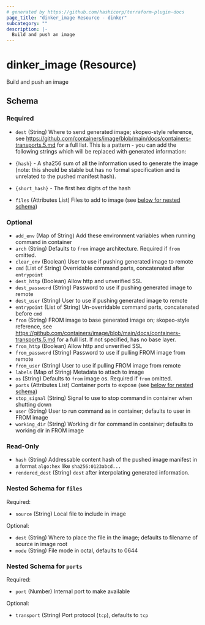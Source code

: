```yaml
---
# generated by https://github.com/hashicorp/terraform-plugin-docs
page_title: "dinker_image Resource - dinker"
subcategory: ""
description: |-
  Build and push an image
---
```


# dinker_image (Resource)

Build and push an image



<!-- schema generated by tfplugindocs -->
## Schema

### Required

- `dest` (String) Where to send generated image; skopeo-style reference, see <https://github.com/containers/image/blob/main/docs/containers-transports.5.md> for a full list. This is a pattern - you can add the following strings which will be replaced with generated information:

* `{hash}` - A sha256 sum of all the information used to generate the image (note: this should be stable but has no formal specification and is unrelated to the pushed manifest hash).

* `{short_hash}` - The first hex digits of the hash
- `files` (Attributes List) Files to add to image (see [below for nested schema](#nestedatt--files))

### Optional

- `add_env` (Map of String) Add these environment variables when running command in container
- `arch` (String) Defaults to `from` image architecture. Required if `from` omitted.
- `clear_env` (Boolean) User to use if pushing generated image to remote
- `cmd` (List of String) Overridable command parts, concatenated after `entrypoint`
- `dest_http` (Boolean) Allow http and unverified SSL
- `dest_password` (String) Password to use if pushing generated image to remote
- `dest_user` (String) User to use if pushing generated image to remote
- `entrypoint` (List of String) Un-overridable command parts, concatenated before `cmd`
- `from` (String) FROM image to base generated image on; skopeo-style reference, see <https://github.com/containers/image/blob/main/docs/containers-transports.5.md> for a full list. If not specified, has no base layer.
- `from_http` (Boolean) Allow http and unverified SSL
- `from_password` (String) Password to use if pulling FROM image from remote
- `from_user` (String) User to use if pulling FROM image from remote
- `labels` (Map of String) Metadata to attach to image
- `os` (String) Defaults to `from` image os. Required if `from` omitted.
- `ports` (Attributes List) Container ports to expose (see [below for nested schema](#nestedatt--ports))
- `stop_signal` (String) Signal to use to stop command in container when shutting down
- `user` (String) User to run command as in container; defaults to user in FROM image
- `working_dir` (String) Working dir for command in container; defaults to working dir in FROM image

### Read-Only

- `hash` (String) Addressable content hash of the pushed image manifest in a format `algo:hex` like `sha256:0123abcd...`
- `rendered_dest` (String) `dest` after interpolating generated information.

<a id="nestedatt--files"></a>
### Nested Schema for `files`

Required:

- `source` (String) Local file to include in image

Optional:

- `dest` (String) Where to place the file in the image; defaults to filename of source in image root
- `mode` (String) File mode in octal, defaults to 0644


<a id="nestedatt--ports"></a>
### Nested Schema for `ports`

Required:

- `port` (Number) Internal port to make available

Optional:

- `transport` (String) Port protocol (`tcp`), defaults to `tcp`


